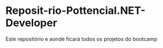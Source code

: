 # Reposit-rio-Pottencial.NET-Developer
Este repositório e aonde ficará todos os projetos do bootcamp
